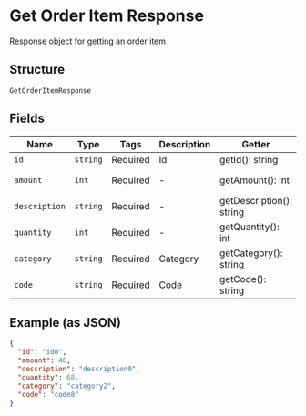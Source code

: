 
# Get Order Item Response

Response object for getting an order item

## Structure

`GetOrderItemResponse`

## Fields

| Name | Type | Tags | Description | Getter | Setter |
|  --- | --- | --- | --- | --- | --- |
| `id` | `string` | Required | Id | getId(): string | setId(string id): void |
| `amount` | `int` | Required | - | getAmount(): int | setAmount(int amount): void |
| `description` | `string` | Required | - | getDescription(): string | setDescription(string description): void |
| `quantity` | `int` | Required | - | getQuantity(): int | setQuantity(int quantity): void |
| `category` | `string` | Required | Category | getCategory(): string | setCategory(string category): void |
| `code` | `string` | Required | Code | getCode(): string | setCode(string code): void |

## Example (as JSON)

```json
{
  "id": "id0",
  "amount": 46,
  "description": "description0",
  "quantity": 68,
  "category": "category2",
  "code": "code8"
}
```

